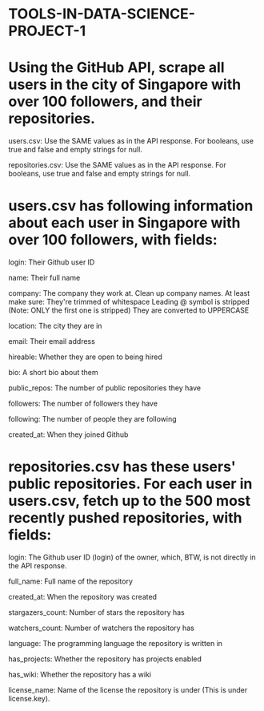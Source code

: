 # TOOLS-IN-DATA-SCIENCE-PROJECT-1

# Using the GitHub API, scrape all users in the city of Singapore with over 100 followers, and their repositories.

users.csv:  Use the SAME values as in the API response. For booleans, use true and false and empty strings for null.

repositories.csv:  Use the SAME values as in the API response. For booleans, use true and false and empty strings for null.

# users.csv has following information about each user in Singapore with over 100 followers, with fields:

login: Their Github user ID

name: Their full name

company: The company they work at. Clean up company names. At least make sure:
They're trimmed of whitespace
Leading @ symbol is stripped (Note: ONLY the first one is stripped)
They are converted to UPPERCASE

location: The city they are in

email: Their email address

hireable: Whether they are open to being hired

bio: A short bio about them

public_repos: The number of public repositories they have

followers: The number of followers they have

following: The number of people they are following

created_at: When they joined Github

# repositories.csv has these users' public repositories. For each user in users.csv, fetch up to the 500 most recently pushed repositories, with fields:

login: The Github user ID (login) of the owner, which, BTW, is not directly in the API response.

full_name: Full name of the repository

created_at: When the repository was created

stargazers_count: Number of stars the repository has

watchers_count: Number of watchers the repository has

language: The programming language the repository is written in

has_projects: Whether the repository has projects enabled

has_wiki: Whether the repository has a wiki

license_name: Name of the license the repository is under (This is under license.key).
